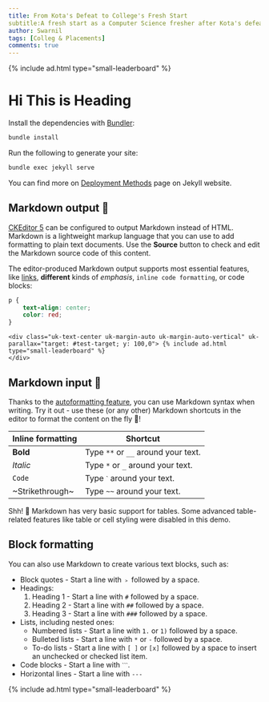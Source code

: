 ```yaml
---
title: From Kota's Defeat to College's Fresh Start
subtitle:A fresh start as a Computer Science fresher after Kota's defeat."
author: Swarnil
tags: [Colleg & Placements]
comments: true
---
```



  {% include ad.html type="small-leaderboard" %}

# Hi This is Heading 

Install the dependencies with [Bundler](http://bundler.io/):

```bash
bundle install
```

Run the following to generate your site:
```bash
bundle exec jekyll serve
```

<mux-player
  stream-type="on-demand"
  playback-id="hgeHZVD6JCv4CGEKx7ubvIMXBeHaN95qH2alSlu022dU"
  metadata-video-title="Video - 1"
  metadata-viewer-user-id="Video - 1"
  primary-color="#fff"
  secondary-color="#E53935"
  poster= "https://img.freepik.com/premium-vector/best-attractive-colorful-youtube-thumbnail-design_672856-124.jpg"
  title = "my first video"
start-time="13"></mux-player>

You can find more on [Deployment Methods](https://jekyllrb.com/docs/deployment-methods/) page on Jekyll website.

## Markdown output 🛫

[CKEditor 5](https://ckeditor.com/) can be configured to output Markdown instead of HTML. Markdown is a lightweight markup language that you can use to add formatting to plain text documents. Use the **Source** button to check and edit the Markdown source code of this content.

The editor-produced Markdown output supports most essential features, like [links](https://ckeditor.com/), **different** kinds of _emphasis_, `inline code formatting`, or code blocks:

```css
p {
    text-align: center;
    color: red;
}
```

<div id="test-target" class="uk-height-large uk-background-cover uk-light uk-flex" uk-parallax="bgy: -200" style="background-image: url('https://i.pinimg.com/originals/bc/8d/02/bc8d026b258afad9a3d4b1b84ed6721f.gif');">
  
    <div class="uk-text-center uk-margin-auto uk-margin-auto-vertical" uk-parallax="target: #test-target; y: 100,0"> {% include ad.html type="small-leaderboard" %}
    </div> 

</div>

## Markdown input 🛬

Thanks to the [autoformatting feature](https://ckeditor.com/docs/ckeditor5/latest/features/autoformat.html), you can use Markdown syntax when writing. Try it out - use these (or any other) Markdown shortcuts in the editor to format the content on the fly 🚀!

| Inline formatting | Shortcut |
| --- | --- |
| **Bold** | Type `**` or `__` around your text. |
| _Italic_ | Type `*` or `_` around your text. |
| `Code` | Type `ˋ` around your text. |
| ~Strikethrough~ | Type `~~` around your text. |

Shh! 🤫 Markdown has very basic support for tables. Some advanced table-related features like table or cell styling were disabled in this demo.

## Block formatting

You can also use Markdown to create various text blocks, such as:

*   Block quotes - Start a line with `﹥` followed by a space.
*   Headings:
    1.  Heading 1 - Start a line with `#` followed by a space.
    2.  Heading 2 - Start a line with `##` followed by a space.
    3.  Heading 3 - Start a line with `###` followed by a space.
*   Lists, including nested ones:
    *   Numbered lists - Start a line with `1.` or `1)` followed by a space.
    *   Bulleted lists - Start a line with `*` or `-` followed by a space.
    *   To-do lists - Start a line with `[ ]` or `[x]` followed by a space to insert an unchecked or checked list item.
*   Code blocks - Start a line with `ˋˋˋ`.
*   Horizontal lines - Start a line with `---`

{% include ad.html type="small-leaderboard" %}
